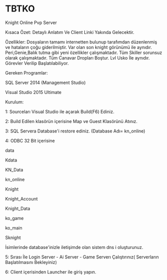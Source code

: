 # TBTKO
Knight Online Pvp Server


Kısaca Özet: Detaylı Anlatım Ve Client Linki Yakında Gelecektir.

Özellikler:
Dosyaların tamamı internetten bulunup tarafımdan düzenlenmiş ve hataların çoğu giderilmiştir.
Var olan son knight görünümü ile aynıdır.
Peri,Genie,Balık tutma gibi yeni özellikler çalışmaktadır.
Tüm Skiller sorunsuz olarak çalışmaktadır.
Tüm Canavar Dropları Boştur.
Lvl Usko İle aynıdır.
Görevler Verilip Başlatılabiliyor.


Gereken Programlar:

SQL Server 2014 (Management Studio) 

Visual Studio 2015 Ultimate

Kurulum:

1: Sourceları Visual Studio ile açarak Build(F6) Ediniz. 

2: Build Edilen klasörün içerisine Map ve Guest Klasörünü Atınız.

3: SQL Servera Database'i restore ediniz. (Database Adı= kn_online)

4: ODBC 32 Bit içerisine 


data

Kdata

KN_Data

kn_online

Knight

Knight_Account

Knight_Data

ko_game

ko_main

Sknight


İsimlerinde database'inizle iletişimde olan sistem dns i oluşturunuz.


5: Sırası İle Login Server - Ai Server - Game Serverı Çalıştırınız( Serverların Başlatılmasını Bekleyiniz)


6: Client içerisinden Launcher ile giriş yapın.

